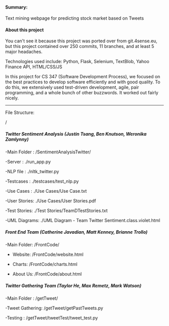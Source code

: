 #### Summary:
Text mining webpage for predicting stock market based on Tweets

#### About this project
You can't see it because this project was ported over from git.4sense.eu, but this project contained over 250 commits, 11 branches, and at least 5 major headaches.

Technologies used include: Python, Flask, Selenium, TextBlob, Yahoo Finance API, HTML/CSS/JS

In this project for CS 347 (Software Development Process), we focused on the best practices to develop software efficiently and with good quality. To do this, we extensively used test-driven development, agile, pair programming, and a whole bunch of other buzzwords. It worked out fairly nicely.

------


File Structure:

/

##### Twitter Sentiment Analysis (Justin Tsang, Ben Knutson, Weronika Zamlynny)

-Main Folder : /SentimentAnalysisTwitter/

-Server      : ./run_app.py

-NLP file    : ./nltk_twitter.py

-Testcases   : ./testcases/test_nlp.py

-Use Cases   : ./Use Cases/Use Case.txt

-User Stories: ./Use Cases/User Stories.pdf

-Test Stories: ./Test Stories/TeamDTestStories.txt

-UML Diagrams: ./UML Diagram - Team Twitter Sentiment.class.violet.html

##### Front End Team (Catherine Javadian, Matt Kenney, Brianne Trollo)

-Main Folder: /FrontCode/

- Website: /FrontCode/website.html

- Charts: /FrontCode/charts.html

- About Us: /FrontCode/about.html


##### Twitter Gathering Team (Taylor He, Max Remetz, Mark Watson)

-Main Folder    : /getTweet/

-Tweet Gathering: /getTweet/getPastTweets.py

-Testing        : /getTweet/tweetTest/tweet_test.py


